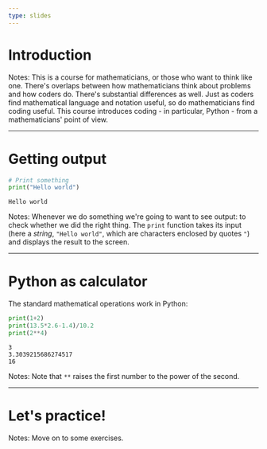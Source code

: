```yaml
---
type: slides
---
```


# Introduction

Notes: This is a course for mathematicians, or those who want to think like one.
There's overlaps between how mathematicians think about problems and how coders
do. There's substantial differences as well. Just as coders find mathematical
language and notation useful, so do mathematicians find coding useful. This
course introduces coding - in particular, Python - from a mathematicians'
point of view.

---

# Getting output

```python
# Print something
print("Hello world")
```

```out
Hello world
```

Notes: Whenever we do something we're going to want to see output: to check
whether we did the right thing. The `print` function takes its input (here a
*string*, `"Hello world"`, which are characters enclosed by quotes `"`) and
displays the result to the screen.

---

# Python as calculator

The standard mathematical operations work in Python:

```python
print(1+2)
print(13.5*2.6-1.4)/10.2
print(2**4)
```

```out
3
3.3039215686274517
16
```

Notes: Note that `**` raises the first number to the power of the second.

---

# Let's practice!

Notes: Move on to some exercises.
